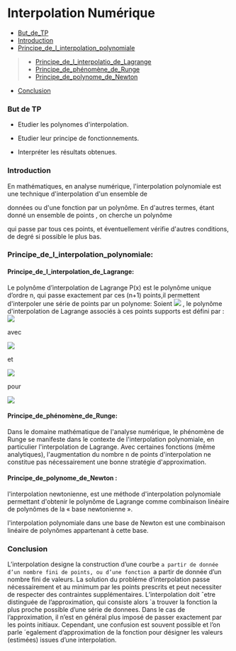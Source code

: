 #  Interpolation Numérique
- [But_de_TP](#But_de_TP)
- [Introduction](#Introduction)
- [Principe_de_l_interpolation_polynomiale](#Principe_de_l_interpolation_polynomiale)
> - [Principe_de_l_interpolatio_de_Lagrange](#Principe_de_l_interpolation_de_Lagrange)
> - [Principe_de_phénomène_de_Runge](#Principe_de_phénomène_de_Runge)
> - [Principe_de_polynome_de_Newton](#Principe_de_polynome_de_Newton)
- [Conclusion](#conclusion)
### But de TP

- Etudier les polynomes d'interpolation.

- Etudier leur  principe de fonctionnements.

- Interpréter les résultats obtenues.
### Introduction

 En mathématiques, en analyse numérique, l'interpolation polynomiale est une technique d'interpolation d'un ensemble de 
  
 données ou d'une fonction par un polynôme. En d'autres termes, étant donné un ensemble de points , on cherche un polynôme 
    
 qui passe par tous ces points, et éventuellement vérifie d'autres conditions, de degré si possible le plus bas.




### Principe_de_l_interpolation_polynomiale:



#### Principe_de_l_interpolation_de_Lagrange:

Le polynôme d’interpolation de Lagrange P(x) est le polynôme unique d’ordre n, qui passe exactement par ces (n+1) points,il permettent d'interpoler une série de points par un polynome:
 Soient <img src="https://render.githubusercontent.com/render/math?math=(x_0,y_0), \ldots,(x_k,y_k),\ldots ,(x_n,k_n)">  , le polynôme d'interpolation de Lagrange associés à ces points supports est défini par :
<img src="https://render.githubusercontent.com/render/math?math=\displaystyle P_n(x)=\sum_{k=0}^{n%2B1} y_kL_k(x)">

avec


<img src="https://render.githubusercontent.com/render/math?math=L_{0}(x)=\displaystyle\frac{(x-x_1)(x-x_2)\ldots(x-x_{n})}{(x_0-x_1)(x_0-x_2)\ldots(x_0-x_{n})}">

et 


<img src="https://render.githubusercontent.com/render/math?math=L_{k}(x)=\displaystyle\frac{(x-x_1)(x-x_2)\ldots(x-x_{k-1})(x-x_{k%2B1})\ldots(x-x_{n})}{(x_k-x_0)(x_k-x_1)\ldots(x_k-x_{k-1})(x_k-x_{k %2B 1})\ldots(x_k-x_{n})}">


 pour 
 
 <img src="https://render.githubusercontent.com/render/math?math=k\in \{1,\ldots,n\}">



####  Principe_de_phénomène_de_Runge:

Dans le domaine mathématique de l'analyse numérique, le phénomène de Runge se manifeste dans le contexte de l'interpolation polynomiale, en particulier l'interpolation de Lagrange. Avec certaines fonctions (même analytiques), l'augmentation du nombre n de points d'interpolation ne constitue pas nécessairement une bonne stratégie d'approximation.

####  Principe_de_polynome_de_Newton :

l'interpolation newtonienne, est une méthode d'interpolation polynomiale permettant d'obtenir le polynôme de Lagrange comme combinaison linéaire de polynômes de la « base newtonienne ».

l'interpolation polynomiale dans une base de Newton est une combinaison linéaire de polynômes appartenant à cette base.
### Conclusion
 L’interpolation designe la construction d’une courbe `a partir de donnée d’un nombre fini de
points, ou d’une fonction `a partir de  donnée d’un nombre fini de valeurs.
 La solution du probléme d’interpolation passe nécessairement et au minimum par les points prescrits et peut necessiter de
respecter des contraintes supplémentaires.
L’interpolation doit ˆetre distinguée de l’approximation, qui consiste alors `a trouver la fonction
la plus proche possible d’une série de donnees. Dans le cas de l’approximation, il n’est en général
plus imposé de passer exactement par les points initiaux. Cependant, une confusion est souvent possible et l’on parle ´egalement d’approximation de la fonction pour désigner les valeurs (estimées) issues d’une interpolation.
